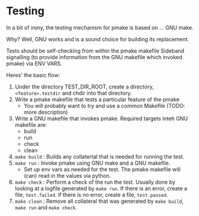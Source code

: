 # Testing

In a bit of irony,  the testing mechanism for pmake is based on ...  GNU make.

Why?  Well,  GNU works and is a sound choice for building its replacement.

Tests should be self-checking from within the pmake makefile
Sideband signalling (to provide information from the GNU makefile which invoked pmake) via ENV VARS.

Heres' the basic flow:

1. Under the directory TEST_DIR_ROOT, create a directory, `<feature>.testdir` and chdir into that directory.
1. Write a pmake makefile that tests a particular feature of the pmake
    - You will probably want to try and use a common Makefile (TODO: more description)
1. Write a GNU makefile that invokes pmake.  Required targets inteh GNU makefile are:
    - build
    - run
    - check
    - clean
1. `make build` :  Builds any collatertal that is needed for running the test.
1. `make run` : Invoke pmake using GNU make and a GNU makefile.
    - Set up env vars as needed for the test.  The pmake makefile will (can) read in the values via python.
1. `make check` : Perform a check of the run the test.  Usually done by looking at a logfile
generated by `make run`.  If there is an error, create a file, `test.failed`.  If there is no error,
create a file, `test.passed`.
1. `make clean` : Remove all collateral that was generated by `make build`, `make run` and `make check`.



